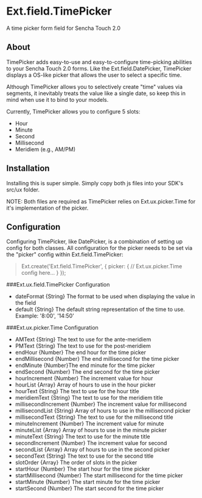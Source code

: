 Ext.field.TimePicker
====================

A time picker form field for Sencha Touch 2.0

About
-------------------------

TimePicker adds easy-to-use and easy-to-configure  time-picking abilities to your Sencha Touch 2.0 forms. Like the Ext.field.DatePicker, TimePicker displays a OS-like picker that allows the user to select a specific time. 

Although TimePicker allows you to selectively create "time" values via segments, it inevitably treats the value like a single date, so keep this in mind when use it to bind to your models.

Currently, TimePicker allows you to configure 5 slots:
* Hour
* Minute
* Second
* Millisecond
* Meridiem (e.g., AM/PM)

Installation
------------
Installing this is super simple. Simply copy both js files into your SDK's src/ux folder.

NOTE: Both files are required as TimePicker relies on Ext.ux.picker.Time for it's implementation of the picker.

Configuration
-------------

Configuring TimePicker, like DatePicker, is a combination of setting up config for both classes. All configuration for the picker needs to be set via the "picker" config within Ext.field.TimePicker:

> Ext.create('Ext.field.TimePicker', {
>     picker: {
>       // Ext.ux.picker.Time config here...
>     }
>});

###Ext.ux.field.TimePicker Configuration
* dateFormat {String} The format to be used when displaying the value in the field
* default {String} The default string representation of the time to use. Example: '8:00', '14:50'

###Ext.ux.picker.Time Configuration
* AMText {String} The text to use for the ante-meridiem
* PMText {String} The text to use for the post-meridiem
* endHour {Number} The end hour for the time picker
* endMillisecond {Number} The end millisecond for the time picker
* endMinute {Number}The end minute for the time picker
* endSecond {Number} The end second for the time picker
* hourIncrement {Number} The increment value for hour
* hourList {Array} Array of hours to use in the hour picker
* hourText {String} The text to use for the hour title
* meridiemText {String} The text to use for the meridiem title
* millisecondIncrement {Number} The increment value for millisecond
* millisecondList {String} Array of hours to use in the millisecond picker
* millisecondText  {String} The text to use for the millisecond title
* minuteIncrement {Number} The increment value for minute
* minuteList {Array} Array of hours to use in the minute picker
* minuteText {String} The text to use for the minute title
* secondIncrement {Number} The increment value for second
* secondList {Array} Array of hours to use in the second picker
* secondText {String} The text to use for the second title
* slotOrder {Array} The order of slots in the picker
* startHour {Number} The start hour for the time picker
* startMillisecond {Number} The start millisecond for the time picker
* startMinute {Number} The start minute for the time picker
* startSecond {Number} The start second for the time picker
